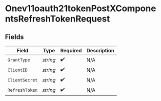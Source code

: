 # Onev11oauth21tokenPostXComponentsRefreshTokenRequest


## Fields

| Field              | Type               | Required           | Description        |
| ------------------ | ------------------ | ------------------ | ------------------ |
| `GrantType`        | *string*           | :heavy_check_mark: | N/A                |
| `ClientID`         | *string*           | :heavy_check_mark: | N/A                |
| `ClientSecret`     | *string*           | :heavy_check_mark: | N/A                |
| `RefreshToken`     | *string*           | :heavy_check_mark: | N/A                |